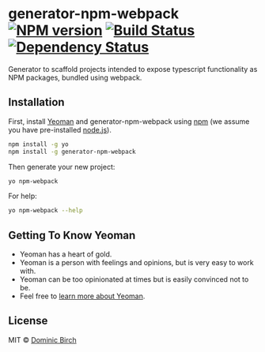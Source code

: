 # generator-npm-webpack [![NPM version][npm-image]][npm-url] [![Build Status][travis-image]][travis-url] [![Dependency Status][daviddm-image]][daviddm-url]

Generator to scaffold projects intended to expose typescript functionality as NPM packages, bundled using webpack.

## Installation

First, install [Yeoman](http://yeoman.io) and generator-npm-webpack using [npm](https://www.npmjs.com/) (we assume you have pre-installed [node.js](https://nodejs.org/)).

```bash
npm install -g yo
npm install -g generator-npm-webpack
```

Then generate your new project:

```bash
yo npm-webpack
```

For help:

```bash
yo npm-webpack --help
```


## Getting To Know Yeoman

 * Yeoman has a heart of gold.
 * Yeoman is a person with feelings and opinions, but is very easy to work with.
 * Yeoman can be too opinionated at times but is easily convinced not to be.
 * Feel free to [learn more about Yeoman](http://yeoman.io/).

## License

MIT © [Dominic Birch](https://github.com/dominicbirch)


[npm-image]: https://badge.fury.io/js/generator-npm-webpack.svg
[npm-url]: https://npmjs.org/package/generator-npm-webpack
[travis-image]: https://travis-ci.com/dominicbirch/generator-npm-webpack.svg?branch=master
[travis-url]: https://travis-ci.com/dominicbirch/generator-npm-webpack
[daviddm-image]: https://david-dm.org/dominicbirch/generator-npm-webpack.svg?theme=shields.io
[daviddm-url]: https://david-dm.org/dominicbirch/generator-npm-webpack
